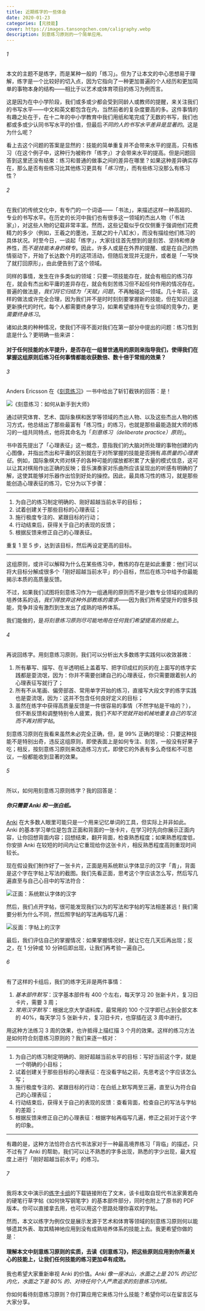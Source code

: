 ```yaml
---
title: 近期练字的一些体会
date: 2020-01-23
categories: [元技能]
cover: https://images.tansongchen.com/caligraphy.webp
description: 刻意练习原则的一个简单应用。
---
```


###### 1

本文的主题不是练字，而是某种一般的「练习」。但为了让本文的中心思想易于理解，练字是一个比较好的切入点，因为它指向了一种更加普遍的个人经历和更加简单的事物本身的结构——相比于以艺术或体育项目的练习为例而言。

这是因为在中小学阶段，我们或多或少都会受到同龄人或教师的提醒，来关注我们的书写水平——中文和英文都包含在内，当然前者的复杂度要高的多。这件事情的有趣之处在于，在十二年的中小学教育中我们用纸和笔完成了无数的书写，我们也都或多或少认同书写水平的价值，但最后*不同的人的书写水平差异是显著的*。这是为什么呢？

看上去这个问题的答案是显然的：技能的简单重复并不会带来水平的提高，只有练习（在这个例子中，这种行为被称作「练字」）才会带来水平的提高。但是问题回答到这里还没有结束：练习和普通的做事之间的差异在哪里？如果这种差异确实存在，那么是否有些练习比其他练习更具有「*练习性*」，而有些练习没那么有练习性？

###### 2

在我们的传统文化中，有专门的一个词语——「书法」，来描述这样一种高超的、专业的书写水平。在历史的长河中我们也有很多这一领域的杰出人物（「书法家」），对这些人物的记载非常丰富。然而，这些记载似乎仅仅侧重于强调他们花费精力的多少（例如，王羲之的墨池，王献之的十八缸水），而没有描绘他们练习的具体状况。时至今日，一谈起「练字」，大家往往首先想到的是刻苦、坚持和修身养性，而*不是技能本身的精专*。因此，许多人或是在外界的提醒、或是在自己的热情驱动下，开始了长达数个月的这项活动，但随后发现并无提升，或者是「一写快了就打回原形」，由此便告别了这个领域。

同样的事情，发生在许多类似的领域：只要一项技能存在，就会有相应的练习存在，就会有杰出和平庸的差异存在，就会有刻苦练习但不起任何作用的情况存在。普遍的做法是，*我们将它归结为「天赋」问题*，不再触碰这一领域。几十年前，这样的做法或许完全合理，因为我们并不是时时刻刻要掌握新的技能，但在知识迅速更新换代的时代，每个人都需要终身学习，如果希望维持在专业领域的竞争力，更*需要终身练习*。

诸如此类的种种情况，使我们不得不面对我们在第一部分中提出的问题：练习性到底是什么？更明确一些来讲：

#### 对于任何技能的水平提升，是否存在一组普世通用的原则来指导我们，使得我们在掌握这组原则后练习任何事情都能收获数倍、数十倍于常规的效果？

###### 3

Anders Ericsson 在《[刻意练习](https://book.douban.com/subject/26895993//)》一书中给出了斩钉截铁的回答：是！

![《刻意练习：如何从新手到大师》](http://img.candobear.com/2020-02-29-%E5%88%BB%E6%84%8F%E7%BB%83%E4%B9%A0.jpg)

通过研究体育、艺术、国际象棋和医学等领域的杰出人物、以及这些杰出人物的练习方式，他总结出了那些最富有「练习性」的练习，也就是那些最能造就大师的练习的一组共同特点，他将其命名为「*刻意练习（deliberate practice）原则*」。

书中首先提出了「心理表征」这一概念，意指我们的大脑对所处理的事物创建的内心图像，并指出杰出和平庸的区别就在于对所掌握的技能是否拥有*高质量的心理表征*。例如，国际象棋大师对棋子的各种可能的摆放都积累了大量的模式信息，这可以让其对棋局作出正确的反映；音乐演奏家对乐曲所应该呈现出的听感有明确的了解，这使其能够对乐器作出恰到好处的操控。因此，最具练习性的练习，就是那些能创造心理表征的练习，它分为以下步骤：

---

1. 为自己的练习制定明确的、刚好超越当前水平的目标；
2. 试着创建关于那些目标的心理表征；
3. 施行极度专注的、紧跟目标的行动；
4. 行动结束后，获得关于自己的表现的反馈；
5. 根据反馈来修正自己的心理表征。

重复 1 至 5 步，达到该目标，然后再设定更高的目标。

---

这组原则，或许可以解释为什么在某些练习中，教练的存在是如此重要：他们可以将大目标分解成很多个「刚好超越当前水平」的小目标，然后在练习中给予你最能揭示本质的高质量反馈。

不过，如果我们试图将刻意练习作为一组通用的原则而不是少数专业领域的成熟的培养体系的话，*我们得放弃这种外部教练的需求*——因为我们所希望提升的很多技能，竞争并没有激烈到生发出了成熟的培养体系。

我们能做的，是*将刻意练习原则尽可能地用在任何我们希望提高的技能上*。

###### 4

再说回练字。用刻意练习原则，我们可以分析出大多数练字实践何以收效甚微：

1. 所有摹写、描写、在半透明纸上盖着写、把字印成红的灰的在上面写的练字实践都是耍流氓，因为：你并不需要创建自己的心理表征，你只需要跟着别人的心理表征写就行了；
2. 所有不从笔画、偏旁部首、常用单字开始的练习，直接写大段文字的练字实践也是耍流氓，因为：这并不包含任何良好定义的目标；
3. 虽然在练字中获得高质量反馈是一件很容易的事情（不然字帖是干啥的？），但不断反馈和调整特别令人疲累，我们*不知不觉就开始机械地重复自己的写法而不再对照字帖*。

刻意练习原则在我看来虽然未必完全正确，但，是 99% 正确的理论：只要这种技能不是特别出奇，违反这组原则，即使表面上是如何专注、刻苦，一般没有好果子吃；相反，按刻意练习原则来改造练习方式，即使它的外表有多么奇怪和不可思议，一般都能收到显著的效果。

###### 5

所以，如何用刻意练习原则练字？我的回答是：

##### 你只需要 Anki 和一张白纸。

[Anki](https://apps.ankiweb.net/) 在大多数人眼里可能只是一个用来记忆单词的工具，但实际上并非如此。Anki 的基本学习单位是包含正面和背面的一张卡片，在学习时先向你展示正面内容，让你回想背面内容；回想结束，翻开背面，检查熟悉程度；如果熟悉程度低，你安排 Anki 在较短的时间内让它重现给你这张卡片，相反熟悉程度高则重现时间较长。

现在假设我们制作好了一张卡片，正面是用系统默认字体显示的汉字「青」，背面是这个字在字帖上写法的截图。我们先看正面，思考这个字应该怎么写，然后写几遍直至与自己心目中的写法符合：

![正面：系统默认字体的汉字](http://img.candobear.com/2020-02-29-IMG_3214.PNG)



然后，我们点开字帖，很可能发现我们以为的写法和字帖的写法相差甚远！我们需要分析为什么不同，然后照字帖的写法再临写几遍：

![反面：字帖上的汉字](http://img.candobear.com/2020-02-29-IMG_3215.PNG)



最后，我们评估自己的掌握情况：如果掌握情况好，就让它在几天后再出现；反之，在 1 分钟或 10 分钟后即出现，让我们再考验一遍自己。

###### 6

有了这样的卡组后，我们的练字无非是两件事情：

1. *基本部件默写*：汉字基本部件有 400 个左右，每天学习 20 张新卡片，复习旧卡片，需要 3 周；
2. *常用汉字默写*：根据北京大学语料库，最常用的 100 个汉字即已占到全部文本的 40%，每天学习 5 张新卡片，复习旧卡片，也穿插在这 3 周中进行。

用这种方法练习 3 周的效果，也许抵得上描红描 3 个月的效果。这样的练习方法是如何符合刻意练习原则的？我们来逐一核对：

---

1. 为自己的练习制定明确的、刚好超越当前水平的目标：写好当前这个字，就是一个明确的小目标；
2. 试着创建关于那些目标的心理表征：在没看字帖之前，先思考这个字应该怎么写；
3. 施行极度专注的、紧跟目标的行动：在白纸上默写两至三遍，直至认为符合自己的心理表征；
4. 行动结束后，获得关于自己的表现的反馈：查看背面，检查自己的写法与字帖的差距；
5. 根据反馈来修正自己的心理表征：根据字帖再临写几遍，修正之前对于这个字的印象。

---

有趣的是，这种方法恰符合古代书法家对于一种最高境界练习「背临」的描述，只不过有了 Anki 的帮助，我们可以让不熟悉的字多出现，熟悉的字少出现，最大程度上进行「刚好超越当前水平」的练习。

###### 7

我将本文中演示的[练字卡组](https://share.weiyun.com/5XNCTpX)的下载链接附在了文末，该卡组取自现代书法家黄若舟的硬笔行草字帖《如何快写钢笔字》的基本部件部分，同时也附上了原书的 PDF 版本。你可以直接拿去用，也可以用这个思路处理你喜欢的字帖。

然而，本文以练字为例仅仅是展示发源于艺术和体育等领域的刻意练习原则何以能够遗其外表、取其精神地应用到没有成熟培养体系的技能上去。我更希望你做的是：

#### 理解本文中刻意练习原则的实质，去读《刻意练习》，把这些原则应用到你所最关心的技能上，让我们任何技能的练习更加卓有成效。

我也希望大家重新审视 Anki 的价值。*Anki 像一座冰山，水面之上是 20% 的记忆内化，水面之下是 80% 的、对待任何个人严肃追求的刻意练习内核。*

你如何看待刻意练习原则？你打算应用它来练习什么技能？希望你可以在留言区与大家分享。
